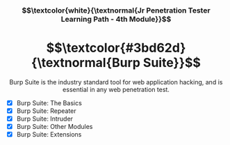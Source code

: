 <h3 align="center"> $$\textcolor{white}{\textnormal{Jr Penetration Tester Learning Path - 4th Module}}$$ </h3>

<h1 align="center"> $$\textcolor{#3bd62d}{\textnormal{Burp Suite}}$$ </h1>

<p align="center">Burp Suite is the industry standard tool for web application hacking, and is essential in any web penetration test.</p>

- [x] Burp Suite: The Basics
- [x] Burp Suite: Repeater
- [x] Burp Suite: Intruder
- [x] Burp Suite: Other Modules
- [x] Burp Suite: Extensions

